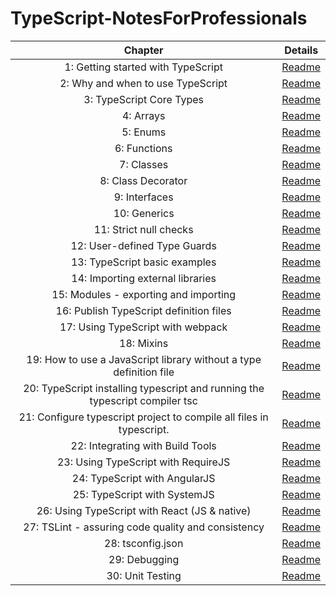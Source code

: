 # TypeScript-NotesForProfessionals

| Chapter | Details |
|:-------:|:-------:|
| 1: Getting started with TypeScript | [Readme]() |
| 2: Why and when to use TypeScript | [Readme]() |
| 3: TypeScript Core Types | [Readme]() |
| 4: Arrays | [Readme]() |
| 5: Enums | [Readme]() |
| 6: Functions | [Readme]() |
| 7: Classes | [Readme]() |
| 8: Class Decorator | [Readme]() |
| 9: Interfaces | [Readme]() |
| 10: Generics | [Readme]() |
| 11: Strict null checks | [Readme]() |
| 12: User-defined Type Guards | [Readme]() |
| 13: TypeScript basic examples | [Readme]() |
| 14: Importing external libraries | [Readme]() |
| 15: Modules - exporting and importing | [Readme]() |
| 16: Publish TypeScript definition files | [Readme]() |
| 17: Using TypeScript with webpack | [Readme]() |
| 18: Mixins | [Readme]() |
| 19: How to use a JavaScript library without a type definition file | [Readme]() |
| 20: TypeScript installing typescript and running the typescript compiler tsc | [Readme]() |
| 21: Configure typescript project to compile all files in typescript. | [Readme]() |
| 22: Integrating with Build Tools | [Readme]() |
| 23: Using TypeScript with RequireJS | [Readme]() |
| 24: TypeScript with AngularJS | [Readme]() |
| 25: TypeScript with SystemJS | [Readme]() |
| 26: Using TypeScript with React (JS & native) | [Readme]() |
| 27: TSLint - assuring code quality and consistency | [Readme]() |
| 28: tsconfig.json | [Readme]() |
| 29: Debugging | [Readme]() |
| 30: Unit Testing | [Readme]() |
